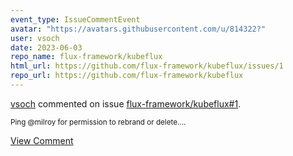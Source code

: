 ```yaml
---
event_type: IssueCommentEvent
avatar: "https://avatars.githubusercontent.com/u/814322?"
user: vsoch
date: 2023-06-03
repo_name: flux-framework/kubeflux
html_url: https://github.com/flux-framework/kubeflux/issues/1
repo_url: https://github.com/flux-framework/kubeflux
---
```


<a href='https://github.com/vsoch' target='_blank'>vsoch</a> commented on issue <a href='https://github.com/flux-framework/kubeflux/issues/1' target='_blank'>flux-framework/kubeflux#1</a>.

<small>Ping @milroy for permission to rebrand or delete....</small>

<a href='https://github.com/flux-framework/kubeflux/issues/1' target='_blank'>View Comment</a>
